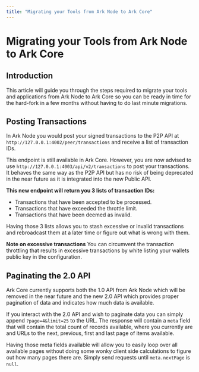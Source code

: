 ```yaml
---
title: "Migrating your Tools from Ark Node to Ark Core"
---
```


# Migrating your Tools from Ark Node to Ark Core

## Introduction

This article will guide you through the steps required to migrate your tools and applications from Ark Node to Ark Core so you can be ready in time for the hard-fork in a few months without having to do last minute migrations.

## Posting Transactions

In Ark Node you would post your signed transactions to the P2P API at `http://127.0.0.1:4002/peer/transactions` and receive a list of transaction IDs.

This endpoint is still available in Ark Core. However, you are now advised to use `http://127.0.0.1:4003/api/v2/transactions` to post your transactions. It behaves the same way as the P2P API but has no risk of being deprecated in the near future as it is integrated into the new Public API.

**This new endpoint will return you 3 lists of transaction IDs:**
- Transactions that have been accepted to be processed.
- Transactions that have exceeded the throttle limit.
- Transactions that have been deemed as invalid.

Having those 3 lists allows you to stash excessive or invalid transactions and rebroadcast them at a later time or figure out what is wrong with them.

**Note on excessive transactions**
You can circumvent the transaction throttling that results in excessive transactions by white listing your wallets public key in the configuration.

## Paginating the 2.0 API

Ark Core currently supports both the 1.0 API from Ark Node which will be removed in the near future and the new 2.0 API which provides proper pagination of data and indicates how much data is available.

If you interact with the 2.0 API and wish to paginate data you can simply append `?page=4&limit=25` to the URL. The response will contain a `meta` field that will contain the total count of records available, where you currently are and URLs to the next, previous, first and last page of items available.

Having those meta fields available will allow you to easily loop over all available pages without doing some wonky client side calculations to figure out how many pages there are. Simply send requests until `meta.nextPage` is `null`.
